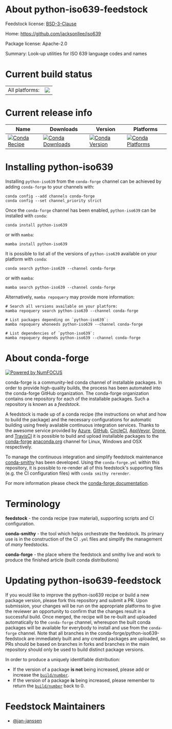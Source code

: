 About python-iso639-feedstock
=============================

Feedstock license: [BSD-3-Clause](https://github.com/conda-forge/python-iso639-feedstock/blob/main/LICENSE.txt)

Home: https://github.com/jacksonllee/iso639

Package license: Apache-2.0

Summary: Look-up utilities for ISO 639 language codes and names

Current build status
====================


<table><tr><td>All platforms:</td>
    <td>
      <a href="https://dev.azure.com/conda-forge/feedstock-builds/_build/latest?definitionId=21967&branchName=main">
        <img src="https://dev.azure.com/conda-forge/feedstock-builds/_apis/build/status/python-iso639-feedstock?branchName=main">
      </a>
    </td>
  </tr>
</table>

Current release info
====================

| Name | Downloads | Version | Platforms |
| --- | --- | --- | --- |
| [![Conda Recipe](https://img.shields.io/badge/recipe-python--iso639-green.svg)](https://anaconda.org/conda-forge/python-iso639) | [![Conda Downloads](https://img.shields.io/conda/dn/conda-forge/python-iso639.svg)](https://anaconda.org/conda-forge/python-iso639) | [![Conda Version](https://img.shields.io/conda/vn/conda-forge/python-iso639.svg)](https://anaconda.org/conda-forge/python-iso639) | [![Conda Platforms](https://img.shields.io/conda/pn/conda-forge/python-iso639.svg)](https://anaconda.org/conda-forge/python-iso639) |

Installing python-iso639
========================

Installing `python-iso639` from the `conda-forge` channel can be achieved by adding `conda-forge` to your channels with:

```
conda config --add channels conda-forge
conda config --set channel_priority strict
```

Once the `conda-forge` channel has been enabled, `python-iso639` can be installed with `conda`:

```
conda install python-iso639
```

or with `mamba`:

```
mamba install python-iso639
```

It is possible to list all of the versions of `python-iso639` available on your platform with `conda`:

```
conda search python-iso639 --channel conda-forge
```

or with `mamba`:

```
mamba search python-iso639 --channel conda-forge
```

Alternatively, `mamba repoquery` may provide more information:

```
# Search all versions available on your platform:
mamba repoquery search python-iso639 --channel conda-forge

# List packages depending on `python-iso639`:
mamba repoquery whoneeds python-iso639 --channel conda-forge

# List dependencies of `python-iso639`:
mamba repoquery depends python-iso639 --channel conda-forge
```


About conda-forge
=================

[![Powered by
NumFOCUS](https://img.shields.io/badge/powered%20by-NumFOCUS-orange.svg?style=flat&colorA=E1523D&colorB=007D8A)](https://numfocus.org)

conda-forge is a community-led conda channel of installable packages.
In order to provide high-quality builds, the process has been automated into the
conda-forge GitHub organization. The conda-forge organization contains one repository
for each of the installable packages. Such a repository is known as a *feedstock*.

A feedstock is made up of a conda recipe (the instructions on what and how to build
the package) and the necessary configurations for automatic building using freely
available continuous integration services. Thanks to the awesome service provided by
[Azure](https://azure.microsoft.com/en-us/services/devops/), [GitHub](https://github.com/),
[CircleCI](https://circleci.com/), [AppVeyor](https://www.appveyor.com/),
[Drone](https://cloud.drone.io/welcome), and [TravisCI](https://travis-ci.com/)
it is possible to build and upload installable packages to the
[conda-forge](https://anaconda.org/conda-forge) [anaconda.org](https://anaconda.org/)
channel for Linux, Windows and OSX respectively.

To manage the continuous integration and simplify feedstock maintenance
[conda-smithy](https://github.com/conda-forge/conda-smithy) has been developed.
Using the ``conda-forge.yml`` within this repository, it is possible to re-render all of
this feedstock's supporting files (e.g. the CI configuration files) with ``conda smithy rerender``.

For more information please check the [conda-forge documentation](https://conda-forge.org/docs/).

Terminology
===========

**feedstock** - the conda recipe (raw material), supporting scripts and CI configuration.

**conda-smithy** - the tool which helps orchestrate the feedstock.
                   Its primary use is in the construction of the CI ``.yml`` files
                   and simplify the management of *many* feedstocks.

**conda-forge** - the place where the feedstock and smithy live and work to
                  produce the finished article (built conda distributions)


Updating python-iso639-feedstock
================================

If you would like to improve the python-iso639 recipe or build a new
package version, please fork this repository and submit a PR. Upon submission,
your changes will be run on the appropriate platforms to give the reviewer an
opportunity to confirm that the changes result in a successful build. Once
merged, the recipe will be re-built and uploaded automatically to the
`conda-forge` channel, whereupon the built conda packages will be available for
everybody to install and use from the `conda-forge` channel.
Note that all branches in the conda-forge/python-iso639-feedstock are
immediately built and any created packages are uploaded, so PRs should be based
on branches in forks and branches in the main repository should only be used to
build distinct package versions.

In order to produce a uniquely identifiable distribution:
 * If the version of a package **is not** being increased, please add or increase
   the [``build/number``](https://docs.conda.io/projects/conda-build/en/latest/resources/define-metadata.html#build-number-and-string).
 * If the version of a package **is** being increased, please remember to return
   the [``build/number``](https://docs.conda.io/projects/conda-build/en/latest/resources/define-metadata.html#build-number-and-string)
   back to 0.

Feedstock Maintainers
=====================

* [@jan-janssen](https://github.com/jan-janssen/)

